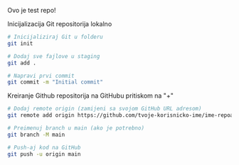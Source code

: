 Ovo je test repo!

Inicijalizacija Git repositorija lokalno

```bash
# Inicijaliziraj Git u folderu
git init

# Dodaj sve fajlove u staging
git add .

# Napravi prvi commit
git commit -m "Initial commit"
```

Kreiranje Github repositorija na GitHubu pritiskom na "+"

```bash
# Dodaj remote origin (zamijeni sa svojom GitHub URL adresom)
git remote add origin https://github.com/tvoje-korisnicko-ime/ime-repoa.git

# Preimenuj branch u main (ako je potrebno)
git branch -M main

# Push-aj kod na GitHub
git push -u origin main
```

